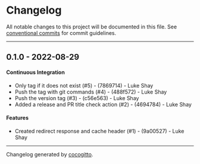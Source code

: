 # Changelog
All notable changes to this project will be documented in this file. See [conventional commits](https://www.conventionalcommits.org/) for commit guidelines.

- - -
## 0.1.0 - 2022-08-29
#### Continuous Integration
- Only tag if it does not exist (#5) - (7869714) - Luke Shay
- Push the tag with git commands (#4) - (488f572) - Luke Shay
- Push the version tag (#3) - (c56e563) - Luke Shay
- Added a release and PR title check action (#2) - (4694784) - Luke Shay
#### Features
- Created redirect response and cache header (#1) - (9a00527) - Luke Shay
- - -

Changelog generated by [cocogitto](https://github.com/cocogitto/cocogitto).